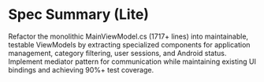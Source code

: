 # Spec Summary (Lite)

Refactor the monolithic MainViewModel.cs (1717+ lines) into maintainable, testable ViewModels by extracting specialized components for application management, category filtering, user sessions, and Android status. Implement mediator pattern for communication while maintaining existing UI bindings and achieving 90%+ test coverage.